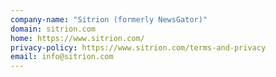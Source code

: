 ```yaml
---
company-name: "Sitrion (formerly NewsGator)"
domain: sitrion.com
home: https://www.sitrion.com/
privacy-policy: https://www.sitrion.com/terms-and-privacy
email: info@sitrion.com
---
```




